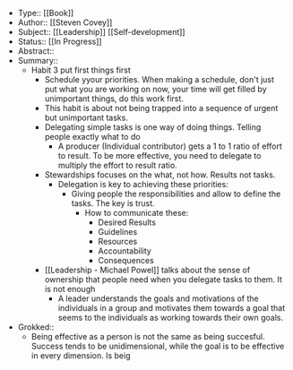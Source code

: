 - Type:: [[Book]]
- Author:: [[Steven Covey]]
- Subject:: [[Leadership]] [[Self-development]]
- Status:: [[In Progress]]
- Abstract::
- Summary::
    - Habit 3 put first things first
        - Schedule yyour priorities. When making a schedule, don't just put what you are working on now, your time will get filled by unimportant things, do this work first.
        - This habit is about not being trapped into a sequence of urgent but unimportant tasks.
        - Delegating simple tasks is one way of doing things. Telling people exactly what to do
            - A producer (Individual contributor) gets a 1 to 1 ratio of effort to result. To be more effective, you need to delegate to multiply the effort to result ratio.
        - Stewardships focuses on the what, not how. Results not tasks.
            - Delegation is key to achieving these priorities:
                - Giving people the responsibilities and allow to define the tasks. The key is trust.
                    - How to communicate these:
                        - Desired Results
                        - Guidelines
                        - Resources
                        - Accountability
                        - Consequences
        - [[Leadership - Michael Powel]] talks about the sense of ownership that people need when you delegate tasks to them. It is not enough
            - A leader understands the goals and motivations of the individuals in a group and motivates them towards a goal that seems to the individuals as working towards their own goals.
- Grokked::
    - Being effective as a person is not the same as being succesful. Success tends to be unidimensional, while the goal is to be effective in every dimension. Is beig
